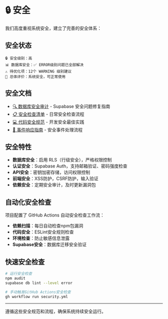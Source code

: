 # 🔒 安全

我们高度重视系统安全，建立了完善的安全体系：

## 安全状态
```
🔒 安全级别：高
📊 数据库安全：✅ ERROR级别问题已全部解决
⚠️ 待优化项：12个 WARNING 级别建议
🎯 总体评价：系统安全，可正常使用
```

## 安全文档
- [🔍 数据库安全审计](./database-security-audit.md) - Supabase 安全问题修复指南
- [📋 安全检查清单](./security-checklist.md) - 日常安全检查流程
- [💻 代码安全规范](./code-security-guidelines.md) - 开发安全最佳实践
- [🚨 事件响应指南](./incident-response.md) - 安全事件处理流程

## 安全特性
- **数据库安全**：启用 RLS（行级安全），严格权限控制
- **认证安全**：Supabase Auth，支持邮箱验证、密码强度检查
- **API安全**：密钥加密存储，访问权限控制
- **前端安全**：XSS防护，CSRF防护，输入验证
- **依赖安全**：定期安全审计，及时更新漏洞包

## 自动化安全检查
项目配置了 GitHub Actions 自动安全检查工作流：
- **依赖扫描**：每日自动检查npm包漏洞
- **代码安全**：ESLint安全规则检查
- **环境检查**：防止敏感信息泄露
- **Supabase安全**：数据库迁移安全验证

## 快速安全检查
```bash
# 运行安全检查
npm audit
supabase db lint --level error

# 手动触发GitHub Actions安全检查
gh workflow run security.yml
```

---

遵循这些安全规范和流程，确保系统持续安全运行。
